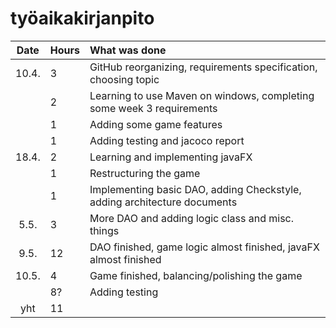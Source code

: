 # työaikakirjanpito

| Date  | Hours | What was done |
| :----:|:------| :-----|
| 10.4. |  3    | GitHub reorganizing, requirements specification, choosing topic |
|       |  2    | Learning to use Maven on windows, completing some week 3 requirements |
|       |  1    | Adding some game features |
|       |  1    | Adding testing and jacoco report |
| 18.4. |  2    | Learning and implementing javaFX |
|       |  1    | Restructuring the game |
|       |  1    | Implementing basic DAO, adding Checkstyle, adding architecture documents |
|  5.5. |  3    | More DAO and adding logic class and misc. things |
|  9.5. | 12    | DAO finished, game logic almost finished, javaFX almost finished |
| 10.5. |  4    | Game finished, balancing/polishing the game |
|       |  8?   | Adding testing |
| yht   | 11    |     | 
